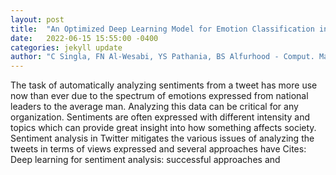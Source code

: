 ```yaml
---
layout: post
title:  "An Optimized Deep Learning Model for Emotion Classification in Tweets"
date:   2022-06-15 15:55:00 -0400
categories: jekyll update
author: "C Singla, FN Al-Wesabi, YS Pathania, BS Alfurhood - Comput. Mater. Contin, 2022"
---
```

The task of automatically analyzing sentiments from a tweet has more use now than ever due to the spectrum of emotions expressed from national leaders to the average man. Analyzing this data can be critical for any organization. Sentiments are often expressed with different intensity and topics which can provide great insight into how something affects society. Sentiment analysis in Twitter mitigates the various issues of analyzing the tweets in terms of views expressed and several approaches have 
Cites: Deep learning for sentiment analysis: successful approaches and